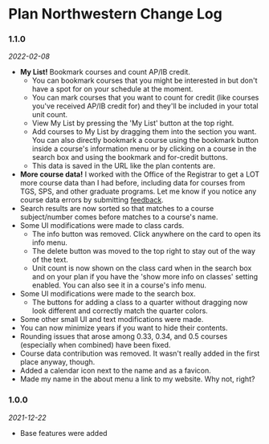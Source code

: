 # Plan Northwestern Change Log

### 1.1.0
*2022-02-08*
* **My List!** Bookmark courses and count AP/IB credit.
  * You can bookmark courses that you might be interested in but don't have a spot for on your schedule at the moment.
  * You can mark courses that you want to count for credit (like courses you've received AP/IB credit for) and they'll be included in your total unit count.
  * View My List by pressing the 'My List' button at the top right.
  * Add courses to My List by dragging them into the section you want. You can also directly bookmark a course using the bookmark button inside a course's information menu or by clicking on a course in the search box and using the bookmark and for-credit buttons.
  * This data is saved in the URL like the plan contents are.
* **More course data!** I worked with the Office of the Registrar to get a LOT more course data than I had before, including data for courses from TGS, SPS, and other graduate programs. Let me know if you notice any course data errors by submitting [feedback](/FEEDBACK.md).
* Search results are now sorted so that matches to a course subject/number comes before matches to a course's name.
* Some UI modifications were made to class cards.
  * The info button was removed. Click anywhere on the card to open its info menu.
  * The delete button was moved to the top right to stay out of the way of the text.
  * Unit count is now shown on the class card when in the search box and on your plan if you have the 'show more info on classes' setting enabled. You can also see it in a course's info menu.
* Some UI modifications were made to the search box.
  * The buttons for adding a class to a quarter without dragging now look different and correctly match the quarter colors.
* Some other small UI and text modifications were made.
* You can now minimize years if you want to hide their contents.
* Rounding issues that arose among 0.33, 0.34, and 0.5 courses (especially when combined) have been fixed.
* Course data contribution was removed. It wasn't really added in the first place anyway, though.
* Added a calendar icon next to the name and as a favicon.
* Made my name in the about menu a link to my website. Why not, right?

### 1.0.0
*2021-12-22*
* Base features were added